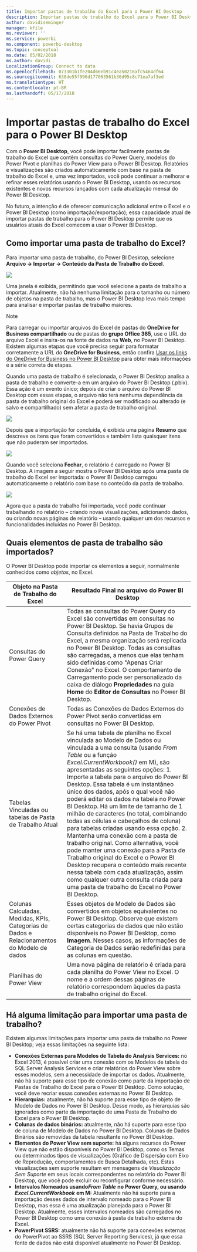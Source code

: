 ```yaml
---
title: Importar pastas de trabalho do Excel para o Power BI Desktop
description: Importar pastas de trabalho do Excel para o Power BI Desktop
author: davidiseminger
manager: kfile
ms.reviewer: ''
ms.service: powerbi
ms.component: powerbi-desktop
ms.topic: conceptual
ms.date: 05/02/2018
ms.author: davidi
LocalizationGroup: Connect to data
ms.openlocfilehash: 073301b1fe204d66eb91c4ea50216afc5464df64
ms.sourcegitcommit: 638de55f996d177063561b36d95c8c71ea7af3ed
ms.translationtype: HT
ms.contentlocale: pt-BR
ms.lasthandoff: 05/17/2018
---
```

# <a name="import-excel-workbooks-into-power-bi-desktop"></a>Importar pastas de trabalho do Excel para o Power BI Desktop
Com o **Power BI Desktop**, você pode importar facilmente pastas de trabalho do Excel que contêm consultas do Power Query, modelos do Power Pivot e planilhas do Power View para o Power BI Desktop. Relatórios e visualizações são criados automaticamente com base na pasta de trabalho do Excel e, uma vez importados, você pode continuar a melhorar e refinar esses relatórios usando o Power BI Desktop, usando os recursos existentes e novos recursos lançados com cada atualização mensal do Power BI Desktop.

No futuro, a intenção é de oferecer comunicação adicional entre o Excel e o Power BI Desktop (como importação/exportação); essa capacidade atual de importar pastas de trabalho para o Power BI Desktop permite que os usuários atuais do Excel comecem a usar o Power BI Desktop.

## <a name="how-do-i-import-an-excel-workbook"></a>Como importar uma pasta de trabalho do Excel?
Para importar uma pasta de trabalho, do Power BI Desktop, selecione **Arquivo -\> Importar -\> Conteúdo da Pasta de Trabalho do Excel**.

![](media/desktop-import-excel-workbooks/importexceltopbi_1.png)

Uma janela é exibida, permitindo que você selecione a pasta de trabalho a importar. Atualmente, não há nenhuma limitação para o tamanho ou número de objetos na pasta de trabalho, mas o Power BI Desktop leva mais tempo para analisar e importar pastas de trabalho maiores.

> [!NOTE]
> Para carregar ou importar arquivos do Excel de pastas do **OneDrive for Business compartilhado** ou de pastas do **grupo Office 365**, use o URL do arquivo Excel e insira-os na fonte de dados na **Web**, no Power BI Desktop. Existem algumas etapas que você precisa seguir para formatar corretamente a URL do **OneDrive for Business**, então confira [Usar os links do OneDrive for Business no Power BI Desktop](desktop-use-onedrive-business-links.md) para obter mais informações e a série correta de etapas.
> 
> 

Quando uma pasta de trabalho é selecionada, o Power BI Desktop analisa a pasta de trabalho e converte-a em um arquivo do Power BI Desktop (.pbix). Essa ação é um evento único; depois de criar o arquivo do Power BI Desktop com essas etapas, o arquivo não terá nenhuma dependência da pasta de trabalho original do Excel e poderá ser modificado ou alterado (e salvo e compartilhado) sem afetar a pasta de trabalho original.

![](media/desktop-import-excel-workbooks/importexceltopbi_2.png)

Depois que a importação for concluída, é exibida uma página **Resumo** que descreve os itens que foram convertidos e também lista quaisquer itens que não puderam ser importados.

![](media/desktop-import-excel-workbooks/importexceltopbi_3.png)

Quando você seleciona **Fechar**, o relatório é carregado no Power BI Desktop. A imagem a seguir mostra o Power BI Desktop após uma pasta de trabalho do Excel ser importada: o Power BI Desktop carregou automaticamente o relatório com base no conteúdo da pasta de trabalho.

![](media/desktop-import-excel-workbooks/importexceltopbi_4.png)

Agora que a pasta de trabalho foi importada, você pode continuar trabalhando no relatório – criando novas visualizações, adicionando dados, ou criando novas páginas de relatório – usando qualquer um dos recursos e funcionalidades incluídas no Power BI Desktop.

## <a name="which-workbook-elements-are-imported"></a>Quais elementos de pasta de trabalho são importados?
O Power BI Desktop pode importar os elementos a seguir, normalmente conhecidos como *objetos*, no Excel.

| Objeto na Pasta de Trabalho do Excel | Resultado Final no arquivo do Power BI Desktop |
| --- | --- |
| Consultas do Power Query |Todas as consultas do Power Query do Excel são convertidas em consultas no Power BI Desktop. Se havia Grupos de Consulta definidos na Pasta de Trabalho do Excel, a mesma organização será replicada no Power BI Desktop. Todas as consultas são carregadas, a menos que elas tenham sido definidas como "Apenas Criar Conexão" no Excel. O comportamento de Carregamento pode ser personalizado da caixa de diálogo **Propriedades** na guia **Home** do **Editor de Consultas** no Power BI Desktop. |
| Conexões de Dados Externos do Power Pivot |Todas as Conexões de Dados Externos do Power Pivot serão convertidas em consultas no Power BI Desktop. |
| Tabelas Vinculadas ou tabelas de Pasta de Trabalho Atual |Se há uma tabela de planilha no Excel vinculada ao Modelo de Dados ou vinculada a uma consulta (usando *From Table* ou a função *Excel.CurrentWorkbook()* em M), são apresentadas as seguintes opções: 1. Importe a tabela para o arquivo do Power BI Desktop. Essa tabela é um instantâneo único dos dados, após o qual você não poderá editar os dados na tabela no Power BI Desktop. Há um limite de tamanho de 1 milhão de caracteres (no total, combinando todas as células e cabeçalhos de coluna) para tabelas criadas usando essa opção. 2. Mantenha uma conexão com a pasta de trabalho original. Como alternativa, você pode manter uma conexão para a Pasta de Trabalho original do Excel e o Power BI Desktop recupera o conteúdo mais recente nessa tabela com cada atualização, assim como qualquer outra consulta criada para uma pasta de trabalho do Excel no Power BI Desktop. |
| Colunas Calculadas, Medidas, KPIs, Categorias de Dados e Relacionamentos do Modelo de dados |Esses objetos de Modelo de Dados são convertidos em objetos equivalentes no Power BI Desktop. Observe que existem certas categorias de dados que não estão disponíveis no Power BI Desktop, como **Imagem**. Nesses casos, as informações de Categoria de Dados serão redefinidas para as colunas em questão. |
| Planilhas do Power View |Uma nova página de relatório é criada para cada planilha do Power View no Excel. O nome e a ordem dessas páginas de relatório correspondem àqueles da pasta de trabalho original do Excel. |

## <a name="are-there-any-limitations-to-importing-a-workbook"></a>Há alguma limitação para importar uma pasta de trabalho?
Existem algumas limitações para importar uma pasta de trabalho no Power BI Desktop; veja essas limitações na seguinte lista:

* **Conexões Externas para Modelos de Tabela do Analysis Services:** no Excel 2013, é possível criar uma conexão com os Modelos de tabela do SQL Server Analysis Services e criar relatórios do Power View sobre esses modelos, sem a necessidade de importar os dados. Atualmente, não há suporte para esse tipo de conexão como parte da importação de Pastas de Trabalho do Excel para o Power BI Desktop. Como solução, você deve recriar essas conexões externas no Power BI Desktop.
* **Hierarquias:** atualmente, não há suporte para esse tipo de objeto de Modelo de Dados no Power BI Desktop. Desse modo, as hierarquias são ignorados como parte da importação de uma Pasta de Trabalho do Excel para o Power BI Desktop.
* **Colunas de dados binários:** atualmente, não há suporte para esse tipo de coluna de Modelo de Dados no Power BI Desktop. Colunas de Dados Binários são removidas da tabela resultante no Power BI Desktop.
* **Elementos do Power View sem suporte:** há alguns recursos do Power View que não estão disponíveis no Power BI Desktop, como os Temas ou determinados tipos de visualizações (Gráfico de Dispersão com Eixo de Reprodução, comportamentos de Busca Detalhada, etc). Estas visualizações sem suporte resultam em mensagens de *Visualização Sem Suporte* em seus locais correspondentes no relatório do Power BI Desktop, que você pode excluir ou reconfigurar conforme necessário.
* **Intervalos Nomeados usando*****From Table*** **no Power Query, ou usando** ***Excel.CurrentWorkbook*** **em M:** Atualmente não há suporte para a importação desses dados de intervalo nomeado para o Power BI Desktop, mas essa é uma atualização planejada para o Power BI Desktop. Atualmente, esses intervalos nomeados são carregados no Power BI Desktop como uma conexão à pasta de trabalho externa do Excel.
* **PowerPivot SSRS:** atualmente não há suporte para conexões externas do PowerPivot ao SSRS (SQL Server Reporting Services), já que essa fonte de dados não está disponível atualmente no Power BI Desktop.

